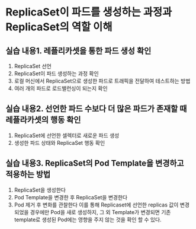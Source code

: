 # ReplicaSet이 파드를 생성하는 과정과 ReplicaSet의 역할 이해

## 실습 내용1. 레플리카셋을 통한 파드 생성 확인
1. ReplicaSet 선언
2. ReplicaSet이 파드 생성하는 과정 확인 
3. 로컬 머신에서 ReplicaSet으로 생성한 파드로 트래픽을 전달하여 테스트하는 방법
4. 여러 개의 파드로 로드밸런싱이 되는지 확인

## 실습 내용2. 선언한 파드 수보다 더 많은 파드가 존재할 때 레플라카셋의 행동 확인 
1. ReplicaSet에 선언한 셀렉터로 새로운 파드 생성
2. 생성한 파드 상태와 ReplicaSet 행동 확인

## 실습 내용3. ReplicaSet의 Pod Template을 변경하고 적용하는 방법
1. ReplicaSet을 생성한다
2. Pod Template을 변경한 후 ReplicaSet을 변경한다
3. Pod 제거 후 변화를 관찰한다
이를 통해 Replicaset에 선언한 replicas 값이 변경되었을 경우에만 Pod을 새로 생성하지, 그 외 Template가 변경되면 기존 template로 생성된 Pod에는 영향을 주지 않는 것을 확인 할 수 있다. 